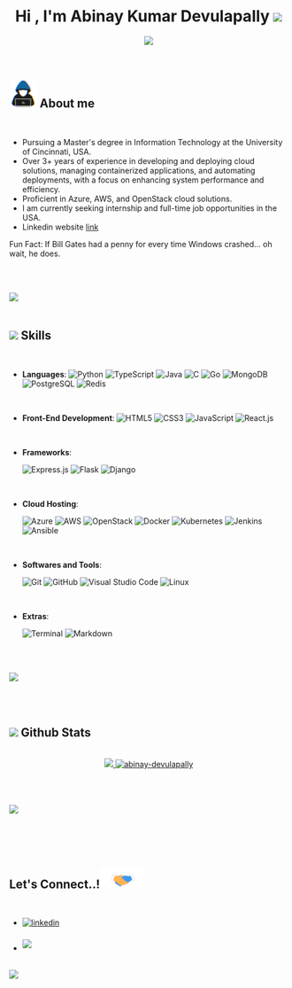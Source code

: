 <h1 align="center"><b>Hi , I'm Abinay Kumar Devulapally </b><img src="https://media.giphy.com/media/hvRJCLFzcasrR4ia7z/giphy.gif" width="35"></h1>
<!--  -->
<p align="center">
  <a href="https://github.com/DenverCoder1/readme-typing-svg"><img src="https://readme-typing-svg.herokuapp.com?font=Time+New+Roman&color=cyan&size=25&center=true&vCenter=true&width=600&height=100&lines=Full+Stack+Developer,;DevOps+Engineer,;Azure+Developer,;Active+Learner/Researcher,;Love+to+learn+new+stuffs..<3"></a>
</p>

<br>

## <picture><img src = "https://github.com/0xAbdulKhalid/0xAbdulKhalid/raw/main/assets/mdImages/about_me.gif" width = 50px></picture> **About me**

<!-- <picture> <img align="right" src="https://github.com/0xAbdulKhalid/0xAbdulKhalid/raw/main/assets/mdImages/Right_Side.gif" width = 250px></picture> -->

<br>

- Pursuing a Master's degree in Information Technology at the University of Cincinnati, USA.
- Over 3+ years of experience in developing and deploying cloud solutions, managing containerized applications, and automating deployments, with a focus on enhancing system performance and efficiency.
- Proficient in Azure, AWS, and OpenStack cloud solutions.
- I am currently seeking internship and full-time job opportunities in the USA.
- Linkedin website [link](https://www.linkedin.com/in/abinay-kumar/)

Fun Fact: If Bill Gates had a penny for every time Windows crashed... oh wait, he does.

<!-- - I’m currently open for an Intern or a new job opportunity, this is [my resume]() -->

<br><br>

<img src="https://user-images.githubusercontent.com/73097560/115834477-dbab4500-a447-11eb-908a-139a6edaec5c.gif"><br><br>

## <img src="https://media2.giphy.com/media/QssGEmpkyEOhBCb7e1/giphy.gif?cid=ecf05e47a0n3gi1bfqntqmob8g9aid1oyj2wr3ds3mg700bl&rid=giphy.gif" width ="25"><b> Skills</b>

<br>

<p align="center">

- **Languages**:
  ![Python](https://img.shields.io/badge/Python%20-%2314354C.svg?style=for-the-badge&logo=python&logoColor=white)
  ![TypeScript](https://img.shields.io/badge/TypeScript%20-%23007ACC.svg?style=for-the-badge&logo=typescript&logoColor=white)
  ![Java](https://img.shields.io/badge/Java%20-%23007396.svg?style=for-the-badge&logo=java&logoColor=white)
  ![C](https://img.shields.io/badge/C%20-%232370ED.svg?style=for-the-badge&logo=c&logoColor=white)
  ![Go](https://img.shields.io/badge/Go%20-%2300ADD8.svg?style=for-the-badge&logo=go&logoColor=white)
  ![MongoDB](https://img.shields.io/badge/MongoDB%20-%2347A248.svg?style=for-the-badge&logo=mongodb&logoColor=white)
  ![PostgreSQL](https://img.shields.io/badge/PostgreSQL%20-%23336791.svg?style=for-the-badge&logo=postgresql&logoColor=white)
  ![Redis](https://img.shields.io/badge/Redis%20-%23DC382D.svg?style=for-the-badge&logo=redis&logoColor=white)

<br>   
    
- **Front-End Development**:
  ![HTML5](https://img.shields.io/badge/HTML5%20-%23E34F26.svg?style=for-the-badge&logo=html5&logoColor=white)
  ![CSS3](https://img.shields.io/badge/CSS%20-%231572B6.svg?style=for-the-badge&logo=css3&logoColor=white)
  ![JavaScript](https://img.shields.io/badge/JavaScript%20-%23F7DF1E.svg?style=for-the-badge&logo=javascript&logoColor=black)
  ![React.js](https://img.shields.io/badge/React.js%20-%2361DAFB.svg?style=for-the-badge&logo=react&logoColor=black)

<br>

- **Frameworks**:

  ![Express.js](https://img.shields.io/badge/Express.js%20-%23000000.svg?style=for-the-badge&logo=express&logoColor=white)
  ![Flask](https://img.shields.io/badge/Flask%20-%23000000.svg?style=for-the-badge&logo=flask&logoColor=white)
  ![Django](https://img.shields.io/badge/Django%20-%23092E20.svg?style=for-the-badge&logo=django&logoColor=white)

<br>

- **Cloud Hosting**:

  ![Azure](https://img.shields.io/badge/Azure%20-%230072C6.svg?style=for-the-badge&logo=microsoft-azure&logoColor=white)
  ![AWS](https://img.shields.io/badge/AWS%20-%23232F3E.svg?style=for-the-badge&logo=amazon-aws&logoColor=white)
  ![OpenStack](https://img.shields.io/badge/OpenStack%20-%23F01742.svg?style=for-the-badge&logo=openstack&logoColor=white)
  ![Docker](https://img.shields.io/badge/Docker%20-%232496ED.svg?style=for-the-badge&logo=docker&logoColor=white)
  ![Kubernetes](https://img.shields.io/badge/Kubernetes%20-%233C8EB7.svg?style=for-the-badge&logo=kubernetes&logoColor=white)
  ![Jenkins](https://img.shields.io/badge/Jenkins%20-%23D24939.svg?style=for-the-badge&logo=jenkins&logoColor=white)
  ![Ansible](https://img.shields.io/badge/Ansible%20-%23100F0F.svg?style=for-the-badge&logo=ansible&logoColor=white)

<br>

- **Softwares and Tools**:

  ![Git](https://img.shields.io/badge/git-%23F05033.svg?style=for-the-badge&logo=git&logoColor=white)
  ![GitHub](https://img.shields.io/badge/github-%23121011.svg?style=for-the-badge&logo=github&logoColor=white)
  ![Visual Studio Code](https://img.shields.io/badge/Visual%20Studio%20Code-0078d7.svg?style=for-the-badge&logo=visual-studio-code&logoColor=white)
  ![Linux](https://img.shields.io/badge/Linux-FCC624?style=for-the-badge&logo=linux&logoColor=black)

<br>

- **Extras**:

  ![Terminal](https://img.shields.io/badge/Terminal-%23054020?style=for-the-badge&logo=gnu-bash&logoColor=white)
  ![Markdown](https://img.shields.io/badge/markdown-%23000000.svg?style=for-the-badge&logo=markdown&logoColor=white)

</p>

<br>
<br>

<img src="https://user-images.githubusercontent.com/73097560/115834477-dbab4500-a447-11eb-908a-139a6edaec5c.gif"><br><br>

<br>

## <img src="https://media.giphy.com/media/iY8CRBdQXODJSCERIr/giphy.gif" width="35"><b> Github Stats </b>

<br>

<div align="center">

<a href="https://github.com/abinay-devulapally">
  <img src="https://github-readme-stats.vercel.app/api?username=abinay-devulapally&include_all_commits=true&count_private=true&show_icons=true&line_height=20&title_color=7A7ADB&icon_color=2234AE&text_color=D3D3D3&bg_color=0,000000,130F40" width="450"/>
  <img src="https://github-readme-stats.vercel.app/api/top-langs?username=abinay-devulapally&show_icons=true&locale=en&layout=compact&line_height=20&title_color=7A7ADB&icon_color=2234AE&text_color=D3D3D3&bg_color=0,000000,130F40" width="375"  alt="abinay-devulapally"/>

</a>
</div>

<br>
<br>
<br>

<img src="https://user-images.githubusercontent.com/73097560/115834477-dbab4500-a447-11eb-908a-139a6edaec5c.gif"><br><br>

<br>
<br>

## <b> Let's Connect..!</b><img src="https://github.com/0xAbdulKhalid/0xAbdulKhalid/raw/main/assets/mdImages/handshake.gif" width ="80">

<br>
<div align='left'>

<ul>

<li>
<a href="https://www.linkedin.com/in/abinay-kumar/" target="_blank">
<img src="https://img.shields.io/badge/linkedin:  abinaykumar-%2300acee.svg?color=405DE6&style=for-the-badge&logo=linkedin&logoColor=white" alt=linkedin style="margin-bottom: 5px;"/>
</a>
</li>

<!-- <li>
<a href="https://twitter.com/0xabdulkhalid" target="_blank">
<img src="https://img.shields.io/badge/twitter:  0xabdulkhalid-%2300acee.svg?color=1DA1F2&style=for-the-badge&logo=twitter&logoColor=white" alt=twitter style="margin-bottom: 5px;"/>
</a>
</li> -->

<br>

<li>
<a href="mailto:abinaydevulapally@gmail.com" target="_blank">
<img src="https://img.shields.io/badge/gmail:  abinaydevulapally-%23EA4335.svg?style=for-the-badge&logo=gmail&logoColor=white" t=mail style="margin-bottom: 5px;" />
</a>
</li>
	
</ul>
</div>

<br>
<img src="https://user-images.githubusercontent.com/73097560/115834477-dbab4500-a447-11eb-908a-139a6edaec5c.gif">
<br>
<br>


<!--
**abinay-devulapally/abinay-devulapally** is a ✨ _special_ ✨ repository because its `README.md` (this file) appears on your GitHub profile.

Here are some ideas to get you started:

- 🔭 I’m currently working on ...
- 🌱 I’m currently learning ...
- 👯 I’m looking to collaborate on ...
- 🤔 I’m looking for help with ...
- 💬 Ask me about ...
- 📫 How to reach me: ...
- 😄 Pronouns: ...
- ⚡ Fun fact: ...
-->
